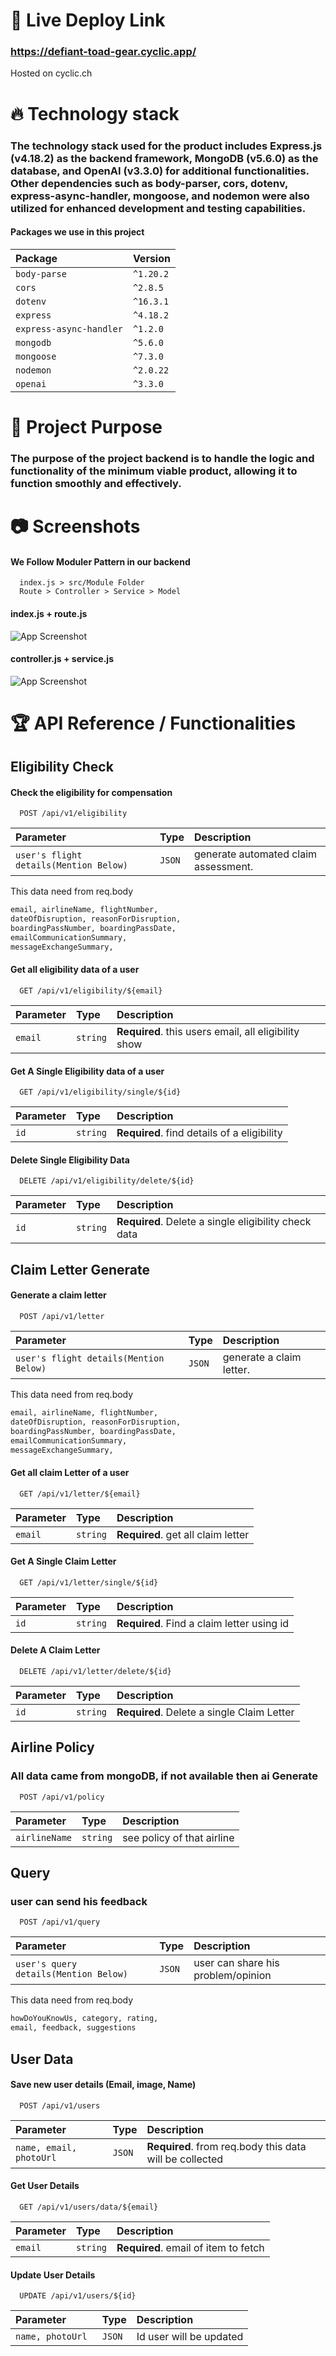 # 🔗 Live Deploy Link

### https://defiant-toad-gear.cyclic.app/

Hosted on cyclic.ch

# 🔥 Technology stack

### The technology stack used for the product includes Express.js (v4.18.2) as the backend framework, MongoDB (v5.6.0) as the database, and OpenAI (v3.3.0) for additional functionalities. Other dependencies such as body-parser, cors, dotenv, express-async-handler, mongoose, and nodemon were also utilized for enhanced development and testing capabilities.

#### Packages we use in this project

| Package                 | Version   |
| :---------------------- | :-------- |
| `body-parse`            | `^1.20.2` |
| `cors`                  | `^2.8.5`  |
| `dotenv`                | `^16.3.1` |
| `express`               | `^4.18.2` |
| `express-async-handler` | `^1.2.0`  |
| `mongodb`               | `^5.6.0`  |
| `mongoose`              | `^7.3.0`  |
| `nodemon`               | `^2.0.22` |
| `openai`                | `^3.3.0`  |

# 📗 Project Purpose

### The purpose of the project backend is to handle the logic and functionality of the minimum viable product, allowing it to function smoothly and effectively.

# 📷 Screenshots

#### We Follow Moduler Pattern in our backend

```http
  index.js > src/Module Folder
  Route > Controller > Service > Model
```

#### index.js + route.js

![App Screenshot](https://i.ibb.co/r4X9vG4/1png.png)

#### controller.js + service.js

![App Screenshot](https://i.ibb.co/ZggPDyC/2.png)

# 🏆 API Reference / Functionalities

## Eligibility Check

#### Check the eligibility for compensation

```http
  POST /api/v1/eligibility
```

| Parameter                              | Type   | Description                          |
| :------------------------------------- | :----- | :----------------------------------- |
| `user's flight details(Mention Below)` | `JSON` | generate automated claim assessment. |

This data need from req.body

```bash
email, airlineName, flightNumber,
dateOfDisruption, reasonForDisruption,
boardingPassNumber, boardingPassDate,
emailCommunicationSummary,
messageExchangeSummary,
```

#### Get all eligibility data of a user

```http
  GET /api/v1/eligibility/${email}
```

| Parameter | Type     | Description                                          |
| :-------- | :------- | :--------------------------------------------------- |
| `email`   | `string` | **Required**. this users email, all eligibility show |

#### Get A Single Eligibility data of a user

```http
  GET /api/v1/eligibility/single/${id}
```

| Parameter | Type     | Description                                 |
| :-------- | :------- | :------------------------------------------ |
| `id`      | `string` | **Required**. find details of a eligibility |

#### Delete Single Eligibility Data

```http
  DELETE /api/v1/eligibility/delete/${id}
```

| Parameter | Type     | Description                                          |
| :-------- | :------- | :--------------------------------------------------- |
| `id`      | `string` | **Required**. Delete a single eligibility check data |

## Claim Letter Generate

#### Generate a claim letter

```http
  POST /api/v1/letter
```

| Parameter                              | Type   | Description              |
| :------------------------------------- | :----- | :----------------------- |
| `user's flight details(Mention Below)` | `JSON` | generate a claim letter. |

This data need from req.body

```bash
email, airlineName, flightNumber,
dateOfDisruption, reasonForDisruption,
boardingPassNumber, boardingPassDate,
emailCommunicationSummary,
messageExchangeSummary,
```

#### Get all claim Letter of a user

```http
  GET /api/v1/letter/${email}
```

| Parameter | Type     | Description                        |
| :-------- | :------- | :--------------------------------- |
| `email`   | `string` | **Required**. get all claim letter |

#### Get A Single Claim Letter

```http
  GET /api/v1/letter/single/${id}
```

| Parameter | Type     | Description                                |
| :-------- | :------- | :----------------------------------------- |
| `id`      | `string` | **Required**. Find a claim letter using id |

#### Delete A Claim Letter

```http
  DELETE /api/v1/letter/delete/${id}
```

| Parameter | Type     | Description                                |
| :-------- | :------- | :----------------------------------------- |
| `id`      | `string` | **Required**. Delete a single Claim Letter |

## Airline Policy

### All data came from mongoDB, if not available then ai Generate

```http
  POST /api/v1/policy
```

| Parameter     | Type     | Description                |
| :------------ | :------- | :------------------------- |
| `airlineName` | `string` | see policy of that airline |

## Query

### user can send his feedback

```http
  POST /api/v1/query
```

| Parameter                             | Type   | Description                        |
| :------------------------------------ | :----- | :--------------------------------- |
| `user's query details(Mention Below)` | `JSON` | user can share his problem/opinion |

This data need from req.body

```bash
howDoYouKnowUs, category, rating,
email, feedback, suggestions
```

## User Data

#### Save new user details (Email, image, Name)

```http
  POST /api/v1/users
```

| Parameter               | Type   | Description                                             |
| :---------------------- | :----- | :------------------------------------------------------ |
| `name, email, photoUrl` | `JSON` | **Required**. from req.body this data will be collected |

#### Get User Details

```http
  GET /api/v1/users/data/${email}
```

| Parameter | Type     | Description                          |
| :-------- | :------- | :----------------------------------- |
| `email`   | `string` | **Required**. email of item to fetch |

#### Update User Details

```http
  UPDATE /api/v1/users/${id}
```

| Parameter         | Type   | Description             |
| :---------------- | :----- | :---------------------- |
| `name, photoUrl ` | `JSON` | Id user will be updated |
